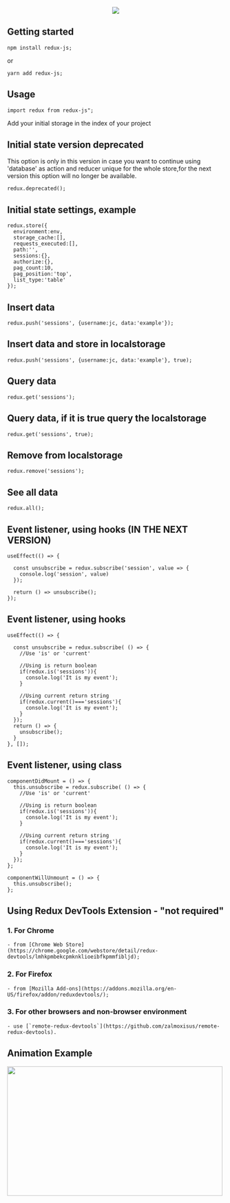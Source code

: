 <p align="center">
<img src="https://assets.cdnar.net/assets/public/qubit/app/_redux-js.jpg">
</p>

## Getting started

```
npm install redux-js;
```
or
```
yarn add redux-js;
```

## Usage
```
import redux from redux-js";
```
Add your initial storage in the index of your project

## Initial state version deprecated
This option is only in this version in case you want to continue using 'database' as action and reducer unique for the whole store,for the next version this option will no longer be available.

```
redux.deprecated();
```

## Initial state settings, example
```
redux.store({
  environment:env,
  storage_cache:[],
  requests_executed:[],
  path:'',
  sessions:{},
  authorize:{},
  pag_count:10, 
  pag_position:'top', 
  list_type:'table'
});
```

## Insert data

```
redux.push('sessions', {username:jc, data:'example'});
```
## Insert data and store in localstorage 

```
redux.push('sessions', {username:jc, data:'example'}, true);
```

## Query data

```
redux.get('sessions');
```
## Query data, if it is true query the localstorage

```
redux.get('sessions', true);
```
## Remove from localstorage

```
redux.remove('sessions');
```

## See all data

```
redux.all();
```

## Event listener, using hooks (IN THE NEXT VERSION)
```
useEffect(() => {

  const unsubscribe = redux.subscribe('session', value => {
    console.log('session', value)
  });

  return () => unsubscribe();
});
```

## Event listener, using hooks
```
useEffect(() => {

  const unsubscribe = redux.subscribe( () => {
    //Use 'is' or 'current'
    
    //Using is return boolean
    if(redux.is('sessions')){
      console.log('It is my event');
    }
    
    //Using current return string
    if(redux.current()==='sessions'){
      console.log('It is my event');
    }
  });
  return () => {
    unsubscribe();
  }
}, []);
```
## Event listener, using class

```
componentDidMount = () => {
  this.unsubscribe = redux.subscribe( () => {
    //Use 'is' or 'current'
    
    //Using is return boolean
    if(redux.is('sessions')){
      console.log('It is my event');
    }
    
    //Using current return string
    if(redux.current()==='sessions'){
      console.log('It is my event');
    }
  });
};

componentWillUnmount = () => {
  this.unsubscribe();
};
```

## Using Redux DevTools Extension - "not required"

### 1. For Chrome

```
- from [Chrome Web Store](https://chrome.google.com/webstore/detail/redux-devtools/lmhkpmbekcpmknklioeibfkpmmfibljd);
```
### 2. For Firefox
```
- from [Mozilla Add-ons](https://addons.mozilla.org/en-US/firefox/addon/reduxdevtools/);
```

### 3. For other browsers and non-browser environment
```
- use [`remote-redux-devtools`](https://github.com/zalmoxisus/remote-redux-devtools).
```

## Animation Example
<span align="center">
   <img src="https://assets.cdnar.net/assets/public/qubit/app/redux-js-example1.gif" width="500" height="300">
</span>
